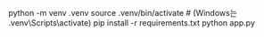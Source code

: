 python -m venv .venv
source .venv/bin/activate   # (Windows는 .venv\Scripts\activate)
pip install -r requirements.txt
python app.py
